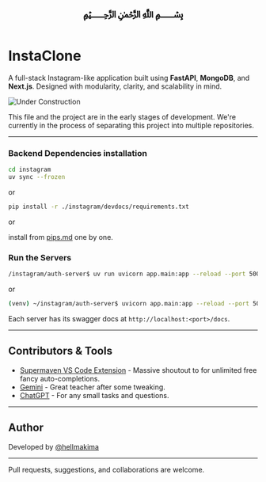 <h1 align="center">﷽</h1>

# InstaClone

A full-stack Instagram-like application built using **FastAPI**, **MongoDB**, and **Next.js**.
Designed with modularity, clarity, and scalability in mind.

![Under Construction](https://raw.githubusercontent.com/sindresorhus/sindresorhus/main/under-construction.gif)

This file and the project are in the early stages of development.
We're currently in the process of separating this project into multiple repositories.

---

### Backend Dependencies installation

```bash
cd instagram
uv sync --frozen
```

or

```bash
pip install -r ./instagram/devdocs/requirements.txt
```

or

install from [pips.md](https://github.com/hellmakima/instagram/blob/main/devdocs/pips.md) one by one.

### Run the Servers

```bash
/instagram/auth-server$ uv run uvicorn app.main:app --reload --port 5001
```

or

```bash
(venv) ~/instagram/auth-server$ uvicorn app.main:app --reload --port 5001
```

Each server has its swagger docs at `http://localhost:<port>/docs`.

---

## Contributors & Tools

- [Supermaven VS Code Extension](https://marketplace.visualstudio.com/items?itemName=Supermaven.supermaven) - Massive shoutout to for unlimited free fancy auto-completions.
- [Gemini](https://gemini.google.com/app?hl=en-IN) - Great teacher after some tweaking.
- [ChatGPT](https://chatgpt.com/?temporary-chat=true) - For any small tasks and questions.

---

## Author

Developed by [@hellmakima](https://github.com/hellmakima)

---

Pull requests, suggestions, and collaborations are welcome.
